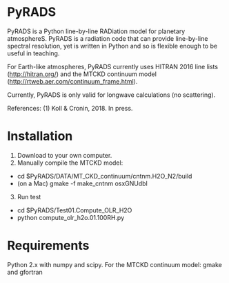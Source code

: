# PyRADS
PyRADS is a Python line-by-line RADiation model for planetary atmosphereS. PyRADS is a radiation code that can provide line-by-line spectral resolution, yet is written in Python and so is flexible enough to be useful in teaching.

For Earth-like atmospheres, PyRADS currently uses HITRAN 2016 line lists (http://hitran.org/) and the MTCKD continuum model (http://rtweb.aer.com/continuum_frame.html). 

Currently, PyRADS is only valid for longwave calculations (no scattering).

References:
(1) Koll & Cronin, 2018. In press.

# Installation
1) Download to your own computer.
2) Manually compile the MTCKD model:
- cd $PyRADS/DATA/MT_CKD_continuum/cntnm.H2O_N2/build
- (on a Mac) gmake -f make_cntnm osxGNUdbl
3) Run test
- cd $PyRADS/Test01.Compute_OLR_H2O
- python compute_olr_h2o.01.100RH.py

# Requirements
Python 2.x with numpy and scipy.
For the MTCKD continuum model: gmake and gfortran
